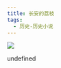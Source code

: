 ```yaml
---
title: 长安的荔枝
tags:
  - 历史-历史小说
---
```


![](https://cdn.weread.qq.com/weread/cover/75/cpPlatform_dbb14284a55f1e733b60202b0777255d/s_cpPlatform_dbb14284a55f1e733b60202b0777255d.jpg)

undefined